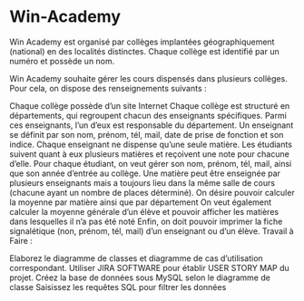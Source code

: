 # Win-Academy


Win Academy est organisé par collèges implantées géographiquement (national) en des localités distinctes. Chaque collège est identifié par un numéro et possède un nom.

Win Academy souhaite gérer les cours dispensés dans plusieurs collèges. Pour cela, on dispose des renseignements suivants :

Chaque collège possède d’un site Internet
Chaque collège est structuré en départements, qui regroupent chacun des enseignants spécifiques. Parmi ces enseignants, l’un d’eux est responsable du département.
Un enseignant se définit par son nom, prénom, tél, mail, date de prise de fonction et son indice.
Chaque enseignant ne dispense qu’une seule matière.
Les étudiants suivent quant à eux plusieurs matières et reçoivent une note pour chacune d’elle.
Pour chaque étudiant, on veut gérer son nom, prénom, tél, mail, ainsi que son année d’entrée au collège.
Une matière peut être enseignée par plusieurs enseignants mais a toujours lieu dans la même salle de cours (chacune ayant un nombre de places déterminé).
On désire pouvoir calculer la moyenne par matière ainsi que par département
On veut également calculer la moyenne générale d’un élève et pouvoir afficher les matières dans lesquelles il n’a pas été noté
Enfin, on doit pouvoir imprimer la fiche signalétique (non, prénom, tél, mail) d’un enseignant ou d’un élève.
Travail à Faire :

Elaborez le diagramme de classes et diagramme de cas d’utilisation correspondant.
Utiliser JIRA SOFTWARE pour établir USER STORY MAP du projet.
Créez la base de données sous MySQL selon le diagramme de classe
Saisissez les requêtes SQL pour filtrer les données
